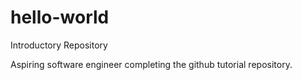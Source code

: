# hello-world
Introductory Repository

Aspiring software engineer completing the github tutorial repository.
